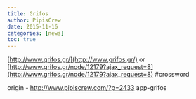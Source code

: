 ```yaml
---
title: Grifos
author: PipisCrew
date: 2015-11-16
categories: [news]
toc: true
---
```


[http://www.grifos.gr/](http://www.grifos.gr/)
or
[http://www.grifos.gr/node/12179?ajax_request=8](http://www.grifos.gr/node/12179?ajax_request=8)
#crossword

origin - http://www.pipiscrew.com/?p=2433 app-grifos